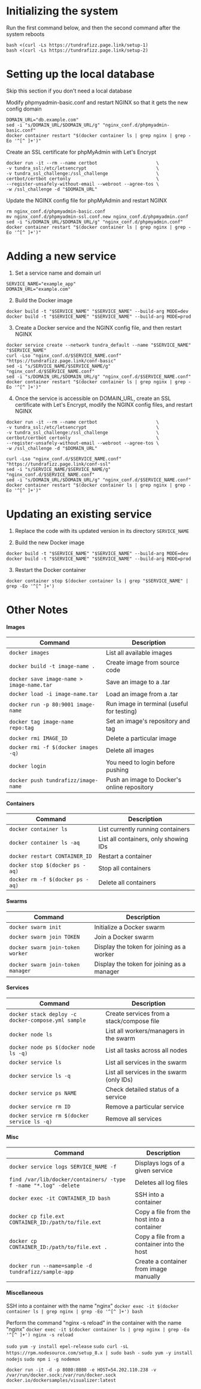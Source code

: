 
# Initializing the system

Run the first command below, and then the second command after the system reboots
```
bash <(curl -Ls https://tundrafizz.page.link/setup-1)
bash <(curl -Ls https://tundrafizz.page.link/setup-2)
```

# Setting up the local database

Skip this section if you don't need a local database

Modify phpmyadmin-basic.conf and restart NGINX so that it gets the new config domain
```
DOMAIN_URL="db.example.com"
sed -i "s/DOMAIN_URL/$DOMAIN_URL/g" "nginx_conf.d/phpmyadmin-basic.conf"
docker container restart "$(docker container ls | grep nginx | grep -Eo '^[^ ]+')"
```

Create an SSL certificate for phpMyAdmin with Let's Encrypt
```
docker run -it --rm --name certbot                      \
-v tundra_ssl:/etc/letsencrypt                          \
-v tundra_ssl_challenge:/ssl_challenge                  \
certbot/certbot certonly                                \
--register-unsafely-without-email --webroot --agree-tos \
-w /ssl_challenge -d "$DOMAIN_URL"
```

Update the NGINX config file for phpMyAdmin and restart NGINX
```
rm nginx_conf.d/phpmyadmin-basic.conf
mv nginx_conf.d/phpmyadmin-ssl.conf.new nginx_conf.d/phpmyadmin.conf
sed -i "s/DOMAIN_URL/$DOMAIN_URL/g" "nginx_conf.d/phpmyadmin.conf"
docker container restart "$(docker container ls | grep nginx | grep -Eo '^[^ ]+')"
```

# Adding a new service

1. Set a service name and domain url
```
SERVICE_NAME="example_app"
DOMAIN_URL="example.com"
```

2. Build the Docker image
```
docker build -t "$SERVICE_NAME" "$SERVICE_NAME" --build-arg MODE=dev
docker build -t "$SERVICE_NAME" "$SERVICE_NAME" --build-arg MODE=prod
```

3. Create a Docker service and the NGINX config file, and then restart NGINX
```
docker service create --network tundra_default --name "$SERVICE_NAME" "$SERVICE_NAME"
curl -Lso "nginx_conf.d/$SERVICE_NAME.conf" "https://tundrafizz.page.link/conf-basic"
sed -i "s/SERVICE_NAME/$SERVICE_NAME/g" "nginx_conf.d/$SERVICE_NAME.conf"
sed -i "s/DOMAIN_URL/$DOMAIN_URL/g" "nginx_conf.d/$SERVICE_NAME.conf"
docker container restart "$(docker container ls | grep nginx | grep -Eo '^[^ ]+')"
```

4. Once the service is accessible on DOMAIN_URL, create an SSL certificate with Let's Encrypt, modify the NGINX config files, and restart NGINX
```
docker run -it --rm --name certbot                      \
-v tundra_ssl:/etc/letsencrypt                          \
-v tundra_ssl_challenge:/ssl_challenge                  \
certbot/certbot certonly                                \
--register-unsafely-without-email --webroot --agree-tos \
-w /ssl_challenge -d "$DOMAIN_URL"

curl -Lso "nginx_conf.d/$SERVICE_NAME.conf" "https://tundrafizz.page.link/conf-ssl"
sed -i "s/SERVICE_NAME/$SERVICE_NAME/g" "nginx_conf.d/$SERVICE_NAME.conf"
sed -i "s/DOMAIN_URL/$DOMAIN_URL/g" "nginx_conf.d/$SERVICE_NAME.conf"
docker container restart "$(docker container ls | grep nginx | grep -Eo '^[^ ]+')"
```

# Updating an existing service

1. Replace the code with its updated version in its directory `SERVICE_NAME`

2. Build the new Docker image
```
docker build -t "$SERVICE_NAME" "$SERVICE_NAME" --build-arg MODE=dev
docker build -t "$SERVICE_NAME" "$SERVICE_NAME" --build-arg MODE=prod
```

3. Restart the Docker container
```
docker container stop $(docker container ls | grep "$SERVICE_NAME" | grep -Eo '^[^ ]+')
```

# Other Notes

#### Images
| Command                                   | Description                                 |
| ----------------------------------------- | ------------------------------------------- |
| `docker images`                           | List all available images                   |
| `docker build -t image-name .`            | Create image from source code               |
| `docker save image-name > image-name.tar` | Save an image to a .tar                     |
| `docker load -i image-name.tar`           | Load an image from a .tar                   |
| `docker run -p 80:9001 image-name`        | Run image in terminal (useful for testing)  |
| `docker tag image-name repo:tag`          | Set an image's repository and tag           |
| `docker rmi IMAGE_ID`                     | Delete a particular image                   |
| `docker rmi -f $(docker images -q)`       | Delete all images                           |
| `docker login`                            | You need to login before pushing            |
| `docker push tundrafizz/image-name`       | Push an image to Docker's online repository |

#### Containers
| Command                         | Description                           |
| ------------------------------- | ------------------------------------- |
| `docker container ls`           | List currently running containers     |
| `docker container ls -aq`       | List all containers, only showing IDs |
| `docker restart CONTAINER_ID`   | Restart a container                   |
| `docker stop $(docker ps -aq)`  | Stop all containers                   |
| `docker rm -f $(docker ps -aq)` | Delete all containers                 |

#### Swarms
| Command                           | Description                                |
| --------------------------------- | ------------------------------------------ |
| `docker swarm init`               | Initialize a Docker swarm                  |
| `docker swarm join TOKEN`         | Join a Docker swarm                        |
| `docker swarm join-token worker`  | Display the token for joining as a worker  |
| `docker swarm join-token manager` | Display the token for joining as a manager |

#### Services
| Command                                             | Description                               |
| --------------------------------------------------- | ----------------------------------------- |
| `docker stack deploy -c docker-compose.yml sample`  | Create services from a stack/compose file |
| `docker node ls`                                    | List all workers/managers in the swarm    |
| `docker node ps $(docker node ls -q)`               | List all tasks across all nodes           |
| `docker service ls`                                 | List all services in the swarm            |
| `docker service ls -q`                              | List all services in the swarm (only IDs) |
| `docker service ps NAME`                            | Check detailed status of a service        |
| `docker service rm ID`                              | Remove a particular service               |
| `docker service rm $(docker service ls -q)`         | Remove all services                       |

#### Misc
| Command                                                          | Description                                |
| ---------------------------------------------------------------- | ------------------------------------------ |
| `docker service logs SERVICE_NAME -f`                            | Displays logs of a given service           |
| `find /var/lib/docker/containers/ -type f -name "*.log" -delete` | Deletes all log files                      |
| `docker exec -it CONTAINER_ID bash`                              | SSH into a container                       |
| `docker cp file.ext CONTAINER_ID:/path/to/file.ext`              | Copy a file from the host into a container |
| `docker cp CONTAINER_ID:/path/to/file.ext .`                     | Copy a file from a container into the host |
| `docker run --name=sample -d tundrafizz/sample-app`              | Create a container from image manually     |

#### Miscellaneous

SSH into a container with the name "nginx"
`docker exec -it $(docker container ls | grep nginx | grep -Eo '^[^ ]+') bash`

Perform the command "nginx -s reload" in the container with the name "nginx"
`docker exec -it $(docker container ls | grep nginx | grep -Eo '^[^ ]+') nginx -s reload`

`sudo yum -y install epel-release`
`sudo curl -sL https://rpm.nodesource.com/setup_8.x | sudo bash -`
`sudo yum -y install nodejs`
`sudo npm i -g nodemon`

`docker run -it -d -p 8080:8080 -e HOST=54.202.110.238 -v /var/run/docker.sock:/var/run/docker.sock docker.io/dockersamples/visualizer:latest`
